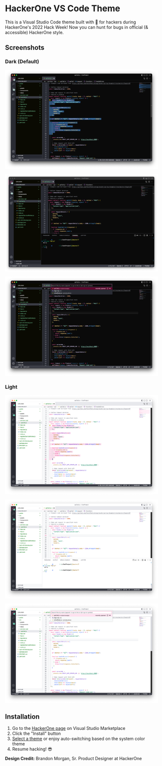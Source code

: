 # HackerOne VS Code Theme

This is a Visual Studio Code theme built with 🖤 for hackers during HackerOne's 2022 Hack Week! Now you can hunt for bugs in official (& accessible) HackerOne style.

## Screenshots

### Dark (Default)

<p align="center">
  <img src="https://raw.githubusercontent.com/Hacker0x01/HackerOne-VS-Code-Theme/main/images/dark1.png">
</p>
<p align="center">
  <img src="https://raw.githubusercontent.com/Hacker0x01/HackerOne-VS-Code-Theme/main/images/dark2.png">
</p>
<p align="center">
  <img src="https://raw.githubusercontent.com/Hacker0x01/HackerOne-VS-Code-Theme/main/images/dark3.png">
</p>

### Light

<p align="center">
  <img src="https://raw.githubusercontent.com/Hacker0x01/HackerOne-VS-Code-Theme/main/images/light1.png">
</p>
<p align="center">
  <img src="https://raw.githubusercontent.com/Hacker0x01/HackerOne-VS-Code-Theme/main/images/light2.png">
</p>
<p align="center">
  <img src="https://raw.githubusercontent.com/Hacker0x01/HackerOne-VS-Code-Theme/main/images/light3.png">
</p>

## Installation

1. Go to the [HackerOne page](https://marketplace.visualstudio.com/items?itemName=Hacker0x01.HackerOne-VS-Code-Theme) on Visual Studio Marketplace
2. Click the "Install" button
3. [Select a theme](https://code.visualstudio.com/docs/getstarted/themes#_selecting-the-color-theme) or enjoy auto-switching based on the system color theme
4. Resume hacking! 😎

**Design Credit:** Brandon Morgan, Sr. Product Designer at HackerOne
